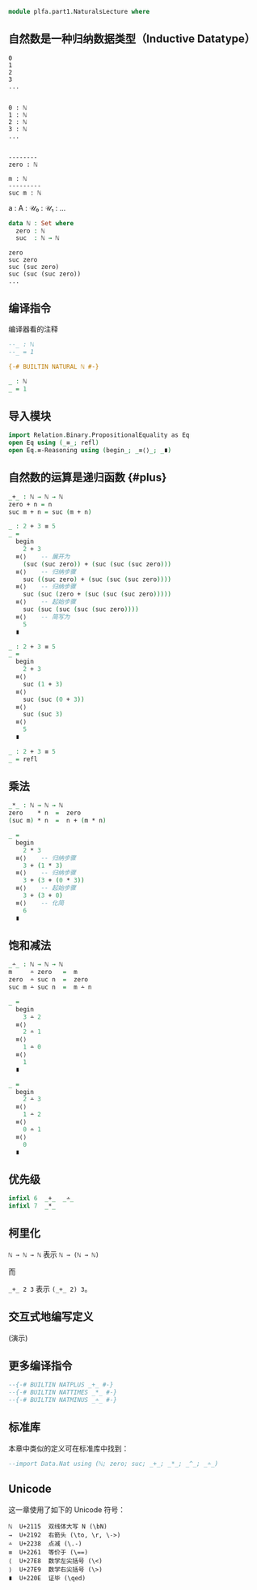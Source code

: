 ```agda
module plfa.part1.NaturalsLecture where
```

## 自然数是一种归纳数据类型（Inductive Datatype）

    0
    1
    2
    3
    ...


    0 : ℕ
    1 : ℕ
    2 : ℕ
    3 : ℕ
    ...


    --------
    zero : ℕ

    m : ℕ
    ---------
    suc m : ℕ


a : A : 𝒰₀ : 𝒰₁ : ...


```agda
data ℕ : Set where
  zero : ℕ
  suc  : ℕ → ℕ
```

    zero
    suc zero
    suc (suc zero)
    suc (suc (suc zero))
    ...

## 编译指令

编译器看的注释

```agda
--_ : ℕ
--_ = 1

{-# BUILTIN NATURAL ℕ #-}

_ : ℕ
_ = 1
```

## 导入模块

```agda
import Relation.Binary.PropositionalEquality as Eq
open Eq using (_≡_; refl)
open Eq.≡-Reasoning using (begin_; _≡⟨⟩_; _∎)
```

## 自然数的运算是递归函数 {#plus}

```agda
_+_ : ℕ → ℕ → ℕ
zero + n = n
suc m + n = suc (m + n)
```

```agda
_ : 2 + 3 ≡ 5
_ =
  begin
    2 + 3
  ≡⟨⟩    -- 展开为
    (suc (suc zero)) + (suc (suc (suc zero)))
  ≡⟨⟩    -- 归纳步骤
    suc ((suc zero) + (suc (suc (suc zero))))
  ≡⟨⟩    -- 归纳步骤
    suc (suc (zero + (suc (suc (suc zero)))))
  ≡⟨⟩    -- 起始步骤
    suc (suc (suc (suc (suc zero))))
  ≡⟨⟩    -- 简写为
    5
  ∎
```

```agda
_ : 2 + 3 ≡ 5
_ =
  begin
    2 + 3
  ≡⟨⟩
    suc (1 + 3)
  ≡⟨⟩
    suc (suc (0 + 3))
  ≡⟨⟩
    suc (suc 3)
  ≡⟨⟩
    5
  ∎
```

```agda
_ : 2 + 3 ≡ 5
_ = refl
```

## 乘法

```agda
_*_ : ℕ → ℕ → ℕ
zero    * n  =  zero
(suc m) * n  =  n + (m * n)
```

```agda
_ =
  begin
    2 * 3
  ≡⟨⟩    -- 归纳步骤
    3 + (1 * 3)
  ≡⟨⟩    -- 归纳步骤
    3 + (3 + (0 * 3))
  ≡⟨⟩    -- 起始步骤
    3 + (3 + 0)
  ≡⟨⟩    -- 化简
    6
  ∎
```

## 饱和减法

```agda
_∸_ : ℕ → ℕ → ℕ
m     ∸ zero   =  m
zero  ∸ suc n  =  zero
suc m ∸ suc n  =  m ∸ n
```

```agda
_ =
  begin
    3 ∸ 2
  ≡⟨⟩
    2 ∸ 1
  ≡⟨⟩
    1 ∸ 0
  ≡⟨⟩
    1
  ∎
```

```agda
_ =
  begin
    2 ∸ 3
  ≡⟨⟩
    1 ∸ 2
  ≡⟨⟩
    0 ∸ 1
  ≡⟨⟩
    0
  ∎
```

## 优先级

```agda
infixl 6  _+_  _∸_
infixl 7  _*_
```

## 柯里化

`ℕ → ℕ → ℕ` 表示 `ℕ → (ℕ → ℕ)`

而

`_+_ 2 3` 表示 `(_+_ 2) 3`。

## 交互式地编写定义

(演示)

## 更多编译指令

```agda
--{-# BUILTIN NATPLUS _+_ #-}
--{-# BUILTIN NATTIMES _*_ #-}
--{-# BUILTIN NATMINUS _∸_ #-}
```

## 标准库

本章中类似的定义可在标准库中找到：

```agda
--import Data.Nat using (ℕ; zero; suc; _+_; _*_; _^_; _∸_)
```

## Unicode

这一章使用了如下的 Unicode 符号：

    ℕ  U+2115  双线体大写 N (\bN)
    →  U+2192  右箭头 (\to, \r, \->)
    ∸  U+2238  点减 (\.-)
    ≡  U+2261  等价于 (\==)
    ⟨  U+27E8  数学左尖括号 (\<)
    ⟩  U+27E9  数学右尖括号 (\>)
    ∎  U+220E  证毕 (\qed)
